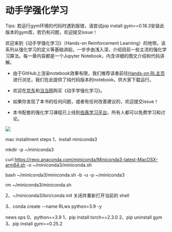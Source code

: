 # 动手学强化学习

Tips: 若运行gym环境的代码时遇到报错，请尝试pip install gym==0.18.3安装此版本的gym库，若仍有问题，欢迎提交issue！

欢迎来到《动手学强化学习》（Hands-on Reinforcement Learning）的地带。该系列从强化学习的定义等基础讲起，一步步由浅入深，介绍目前一些主流的强化学习算法。每一章内容都是一个Jupyter Notebook，内含详细的图文介绍和代码讲解。

* 由于GitHub上渲染notebook效果有限，我们推荐读者前往[Hands-on RL主页](https://hrl.boyuai.com/)进行浏览，我们在此提供了纯代码版本的notebook，供大家下载运行。

* 欢迎在[京东](https://item.jd.com/13129509.html)和[当当网](http://product.dangdang.com/29391150.html)购买《动手学强化学习》。

* 如果你发现了本书的任何问题，或者有任何改善建议的，欢迎提交issue！

* 本书配套的强化学习课程已上线到[伯禹学习平台](https://www.boyuai.com/elites/course/xVqhU42F5IDky94x)，所有人都可以免费学习和讨论。

![](https://boyuai.oss-cn-shanghai.aliyuncs.com/disk/tmp/hrl-poster.jpeg)


mac installment steps
1、install miniconda3

mkdir -p ~/miniconda3  

curl https://repo.anaconda.com/miniconda/Miniconda3-latest-MacOSX-arm64.sh -o ~/miniconda3/miniconda.sh

bash ~/miniconda3/miniconda.sh -b -u -p ~/miniconda3

rm ~/miniconda3/miniconda.sh

2、~/miniconda3/bin/conda init 关闭并重新打开当前的 shell

3、conda create --name RLws python=3.9 -y

news ops
0、python==3.9
1、pip install torch==2.3.0
2、pip uninstall gym
3、pip install gym==0.25.2

